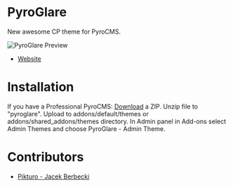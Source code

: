 PyroGlare
=========
New awesome CP theme for PyroCMS.

![PyroGlare Preview](http://www.pikturo.pl/files/large/36dfb4237b656c2727abc41bceffb671.png)

* [Website](http://www.pikturo.pl/projects/pyroglare)

# Installation
If you have a Professional PyroCMS:
[Download](https://github.com/beruniu/pyroglare/archive/master.zip) a ZIP. Unzip file to "pyroglare". Upload to addons/default/themes or addons/shared_addons/themes directory.
In Admin panel in Add-ons select Admin Themes and choose PyroGlare - Admin Theme.

# Contributors
* [Pikturo - Jacek Berbecki](http://www.pikturo.pl/)
